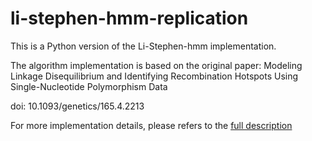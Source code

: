 # li-stephen-hmm-replication
This is a Python version of the Li-Stephen-hmm implementation.

The algorithm implementation is based on the original paper: 
Modeling Linkage Disequilibrium and Identifying Recombination Hotspots Using Single-Nucleotide Polymorphism Data 

doi: 10.1093/genetics/165.4.2213

For more implementation details, please refers to the [full description](./Li-stephenHMM.pdf)

